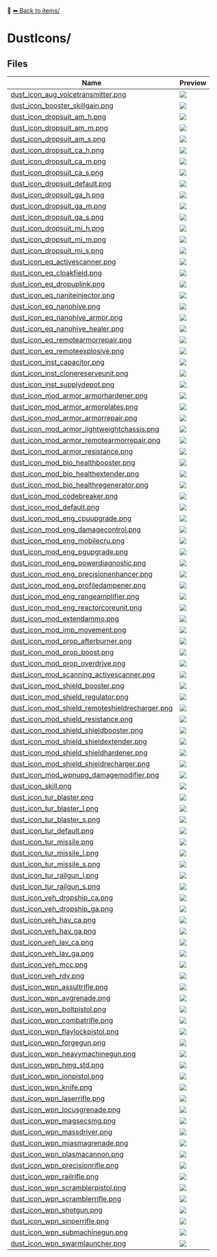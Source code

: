 📁 [⬅ Back to items/](../README.md)

# DustIcons/

## Files

| Name | Preview |
|------|---------|
| [dust_icon_aug_voicetransmitter.png](./dust_icon_aug_voicetransmitter.png) | ![](./dust_icon_aug_voicetransmitter.png) |
| [dust_icon_booster_skillgain.png](./dust_icon_booster_skillgain.png) | ![](./dust_icon_booster_skillgain.png) |
| [dust_icon_dropsuit_am_h.png](./dust_icon_dropsuit_am_h.png) | ![](./dust_icon_dropsuit_am_h.png) |
| [dust_icon_dropsuit_am_m.png](./dust_icon_dropsuit_am_m.png) | ![](./dust_icon_dropsuit_am_m.png) |
| [dust_icon_dropsuit_am_s.png](./dust_icon_dropsuit_am_s.png) | ![](./dust_icon_dropsuit_am_s.png) |
| [dust_icon_dropsuit_ca_h.png](./dust_icon_dropsuit_ca_h.png) | ![](./dust_icon_dropsuit_ca_h.png) |
| [dust_icon_dropsuit_ca_m.png](./dust_icon_dropsuit_ca_m.png) | ![](./dust_icon_dropsuit_ca_m.png) |
| [dust_icon_dropsuit_ca_s.png](./dust_icon_dropsuit_ca_s.png) | ![](./dust_icon_dropsuit_ca_s.png) |
| [dust_icon_dropsuit_default.png](./dust_icon_dropsuit_default.png) | ![](./dust_icon_dropsuit_default.png) |
| [dust_icon_dropsuit_ga_h.png](./dust_icon_dropsuit_ga_h.png) | ![](./dust_icon_dropsuit_ga_h.png) |
| [dust_icon_dropsuit_ga_m.png](./dust_icon_dropsuit_ga_m.png) | ![](./dust_icon_dropsuit_ga_m.png) |
| [dust_icon_dropsuit_ga_s.png](./dust_icon_dropsuit_ga_s.png) | ![](./dust_icon_dropsuit_ga_s.png) |
| [dust_icon_dropsuit_mi_h.png](./dust_icon_dropsuit_mi_h.png) | ![](./dust_icon_dropsuit_mi_h.png) |
| [dust_icon_dropsuit_mi_m.png](./dust_icon_dropsuit_mi_m.png) | ![](./dust_icon_dropsuit_mi_m.png) |
| [dust_icon_dropsuit_mi_s.png](./dust_icon_dropsuit_mi_s.png) | ![](./dust_icon_dropsuit_mi_s.png) |
| [dust_icon_eq_activescanner.png](./dust_icon_eq_activescanner.png) | ![](./dust_icon_eq_activescanner.png) |
| [dust_icon_eq_cloakfield.png](./dust_icon_eq_cloakfield.png) | ![](./dust_icon_eq_cloakfield.png) |
| [dust_icon_eq_dropuplink.png](./dust_icon_eq_dropuplink.png) | ![](./dust_icon_eq_dropuplink.png) |
| [dust_icon_eq_naniteinjector.png](./dust_icon_eq_naniteinjector.png) | ![](./dust_icon_eq_naniteinjector.png) |
| [dust_icon_eq_nanohive.png](./dust_icon_eq_nanohive.png) | ![](./dust_icon_eq_nanohive.png) |
| [dust_icon_eq_nanohive_armor.png](./dust_icon_eq_nanohive_armor.png) | ![](./dust_icon_eq_nanohive_armor.png) |
| [dust_icon_eq_nanohive_healer.png](./dust_icon_eq_nanohive_healer.png) | ![](./dust_icon_eq_nanohive_healer.png) |
| [dust_icon_eq_remotearmorrepair.png](./dust_icon_eq_remotearmorrepair.png) | ![](./dust_icon_eq_remotearmorrepair.png) |
| [dust_icon_eq_remoteexplosive.png](./dust_icon_eq_remoteexplosive.png) | ![](./dust_icon_eq_remoteexplosive.png) |
| [dust_icon_inst_capacitor.png](./dust_icon_inst_capacitor.png) | ![](./dust_icon_inst_capacitor.png) |
| [dust_icon_inst_clonereserveunit.png](./dust_icon_inst_clonereserveunit.png) | ![](./dust_icon_inst_clonereserveunit.png) |
| [dust_icon_inst_supplydepot.png](./dust_icon_inst_supplydepot.png) | ![](./dust_icon_inst_supplydepot.png) |
| [dust_icon_mod_armor_armorhardener.png](./dust_icon_mod_armor_armorhardener.png) | ![](./dust_icon_mod_armor_armorhardener.png) |
| [dust_icon_mod_armor_armorplates.png](./dust_icon_mod_armor_armorplates.png) | ![](./dust_icon_mod_armor_armorplates.png) |
| [dust_icon_mod_armor_armorrepair.png](./dust_icon_mod_armor_armorrepair.png) | ![](./dust_icon_mod_armor_armorrepair.png) |
| [dust_icon_mod_armor_lightweightchassis.png](./dust_icon_mod_armor_lightweightchassis.png) | ![](./dust_icon_mod_armor_lightweightchassis.png) |
| [dust_icon_mod_armor_remotearmorrepair.png](./dust_icon_mod_armor_remotearmorrepair.png) | ![](./dust_icon_mod_armor_remotearmorrepair.png) |
| [dust_icon_mod_armor_resistance.png](./dust_icon_mod_armor_resistance.png) | ![](./dust_icon_mod_armor_resistance.png) |
| [dust_icon_mod_bio_healthbooster.png](./dust_icon_mod_bio_healthbooster.png) | ![](./dust_icon_mod_bio_healthbooster.png) |
| [dust_icon_mod_bio_healthextender.png](./dust_icon_mod_bio_healthextender.png) | ![](./dust_icon_mod_bio_healthextender.png) |
| [dust_icon_mod_bio_healthregenerator.png](./dust_icon_mod_bio_healthregenerator.png) | ![](./dust_icon_mod_bio_healthregenerator.png) |
| [dust_icon_mod_codebreaker.png](./dust_icon_mod_codebreaker.png) | ![](./dust_icon_mod_codebreaker.png) |
| [dust_icon_mod_default.png](./dust_icon_mod_default.png) | ![](./dust_icon_mod_default.png) |
| [dust_icon_mod_eng_cpuupgrade.png](./dust_icon_mod_eng_cpuupgrade.png) | ![](./dust_icon_mod_eng_cpuupgrade.png) |
| [dust_icon_mod_eng_damagecontrol.png](./dust_icon_mod_eng_damagecontrol.png) | ![](./dust_icon_mod_eng_damagecontrol.png) |
| [dust_icon_mod_eng_mobilecru.png](./dust_icon_mod_eng_mobilecru.png) | ![](./dust_icon_mod_eng_mobilecru.png) |
| [dust_icon_mod_eng_pgupgrade.png](./dust_icon_mod_eng_pgupgrade.png) | ![](./dust_icon_mod_eng_pgupgrade.png) |
| [dust_icon_mod_eng_powerdiagnostic.png](./dust_icon_mod_eng_powerdiagnostic.png) | ![](./dust_icon_mod_eng_powerdiagnostic.png) |
| [dust_icon_mod_eng_precisionenhancer.png](./dust_icon_mod_eng_precisionenhancer.png) | ![](./dust_icon_mod_eng_precisionenhancer.png) |
| [dust_icon_mod_eng_profiledampener.png](./dust_icon_mod_eng_profiledampener.png) | ![](./dust_icon_mod_eng_profiledampener.png) |
| [dust_icon_mod_eng_rangeamplifier.png](./dust_icon_mod_eng_rangeamplifier.png) | ![](./dust_icon_mod_eng_rangeamplifier.png) |
| [dust_icon_mod_eng_reactorcoreunit.png](./dust_icon_mod_eng_reactorcoreunit.png) | ![](./dust_icon_mod_eng_reactorcoreunit.png) |
| [dust_icon_mod_extendammo.png](./dust_icon_mod_extendammo.png) | ![](./dust_icon_mod_extendammo.png) |
| [dust_icon_mod_imp_movement.png](./dust_icon_mod_imp_movement.png) | ![](./dust_icon_mod_imp_movement.png) |
| [dust_icon_mod_prop_afterburner.png](./dust_icon_mod_prop_afterburner.png) | ![](./dust_icon_mod_prop_afterburner.png) |
| [dust_icon_mod_prop_boost.png](./dust_icon_mod_prop_boost.png) | ![](./dust_icon_mod_prop_boost.png) |
| [dust_icon_mod_prop_overdrive.png](./dust_icon_mod_prop_overdrive.png) | ![](./dust_icon_mod_prop_overdrive.png) |
| [dust_icon_mod_scanning_activescanner.png](./dust_icon_mod_scanning_activescanner.png) | ![](./dust_icon_mod_scanning_activescanner.png) |
| [dust_icon_mod_shield_booster.png](./dust_icon_mod_shield_booster.png) | ![](./dust_icon_mod_shield_booster.png) |
| [dust_icon_mod_shield_regulator.png](./dust_icon_mod_shield_regulator.png) | ![](./dust_icon_mod_shield_regulator.png) |
| [dust_icon_mod_shield_remoteshieldrecharger.png](./dust_icon_mod_shield_remoteshieldrecharger.png) | ![](./dust_icon_mod_shield_remoteshieldrecharger.png) |
| [dust_icon_mod_shield_resistance.png](./dust_icon_mod_shield_resistance.png) | ![](./dust_icon_mod_shield_resistance.png) |
| [dust_icon_mod_shield_shieldbooster.png](./dust_icon_mod_shield_shieldbooster.png) | ![](./dust_icon_mod_shield_shieldbooster.png) |
| [dust_icon_mod_shield_shieldextender.png](./dust_icon_mod_shield_shieldextender.png) | ![](./dust_icon_mod_shield_shieldextender.png) |
| [dust_icon_mod_shield_shieldhardener.png](./dust_icon_mod_shield_shieldhardener.png) | ![](./dust_icon_mod_shield_shieldhardener.png) |
| [dust_icon_mod_shield_shieldrecharger.png](./dust_icon_mod_shield_shieldrecharger.png) | ![](./dust_icon_mod_shield_shieldrecharger.png) |
| [dust_icon_mod_wpnupg_damagemodifier.png](./dust_icon_mod_wpnupg_damagemodifier.png) | ![](./dust_icon_mod_wpnupg_damagemodifier.png) |
| [dust_icon_skill.png](./dust_icon_skill.png) | ![](./dust_icon_skill.png) |
| [dust_icon_tur_blaster.png](./dust_icon_tur_blaster.png) | ![](./dust_icon_tur_blaster.png) |
| [dust_icon_tur_blaster_l.png](./dust_icon_tur_blaster_l.png) | ![](./dust_icon_tur_blaster_l.png) |
| [dust_icon_tur_blaster_s.png](./dust_icon_tur_blaster_s.png) | ![](./dust_icon_tur_blaster_s.png) |
| [dust_icon_tur_default.png](./dust_icon_tur_default.png) | ![](./dust_icon_tur_default.png) |
| [dust_icon_tur_missile.png](./dust_icon_tur_missile.png) | ![](./dust_icon_tur_missile.png) |
| [dust_icon_tur_missile_l.png](./dust_icon_tur_missile_l.png) | ![](./dust_icon_tur_missile_l.png) |
| [dust_icon_tur_missile_s.png](./dust_icon_tur_missile_s.png) | ![](./dust_icon_tur_missile_s.png) |
| [dust_icon_tur_railgun_l.png](./dust_icon_tur_railgun_l.png) | ![](./dust_icon_tur_railgun_l.png) |
| [dust_icon_tur_railgun_s.png](./dust_icon_tur_railgun_s.png) | ![](./dust_icon_tur_railgun_s.png) |
| [dust_icon_veh_dropship_ca.png](./dust_icon_veh_dropship_ca.png) | ![](./dust_icon_veh_dropship_ca.png) |
| [dust_icon_veh_dropship_ga.png](./dust_icon_veh_dropship_ga.png) | ![](./dust_icon_veh_dropship_ga.png) |
| [dust_icon_veh_hav_ca.png](./dust_icon_veh_hav_ca.png) | ![](./dust_icon_veh_hav_ca.png) |
| [dust_icon_veh_hav_ga.png](./dust_icon_veh_hav_ga.png) | ![](./dust_icon_veh_hav_ga.png) |
| [dust_icon_veh_lav_ca.png](./dust_icon_veh_lav_ca.png) | ![](./dust_icon_veh_lav_ca.png) |
| [dust_icon_veh_lav_ga.png](./dust_icon_veh_lav_ga.png) | ![](./dust_icon_veh_lav_ga.png) |
| [dust_icon_veh_mcc.png](./dust_icon_veh_mcc.png) | ![](./dust_icon_veh_mcc.png) |
| [dust_icon_veh_rdv.png](./dust_icon_veh_rdv.png) | ![](./dust_icon_veh_rdv.png) |
| [dust_icon_wpn_assultrifle.png](./dust_icon_wpn_assultrifle.png) | ![](./dust_icon_wpn_assultrifle.png) |
| [dust_icon_wpn_avgrenade.png](./dust_icon_wpn_avgrenade.png) | ![](./dust_icon_wpn_avgrenade.png) |
| [dust_icon_wpn_boltpistol.png](./dust_icon_wpn_boltpistol.png) | ![](./dust_icon_wpn_boltpistol.png) |
| [dust_icon_wpn_combatrifle.png](./dust_icon_wpn_combatrifle.png) | ![](./dust_icon_wpn_combatrifle.png) |
| [dust_icon_wpn_flaylockpistol.png](./dust_icon_wpn_flaylockpistol.png) | ![](./dust_icon_wpn_flaylockpistol.png) |
| [dust_icon_wpn_forgegun.png](./dust_icon_wpn_forgegun.png) | ![](./dust_icon_wpn_forgegun.png) |
| [dust_icon_wpn_heavymachinegun.png](./dust_icon_wpn_heavymachinegun.png) | ![](./dust_icon_wpn_heavymachinegun.png) |
| [dust_icon_wpn_hmg_std.png](./dust_icon_wpn_hmg_std.png) | ![](./dust_icon_wpn_hmg_std.png) |
| [dust_icon_wpn_ionpistol.png](./dust_icon_wpn_ionpistol.png) | ![](./dust_icon_wpn_ionpistol.png) |
| [dust_icon_wpn_knife.png](./dust_icon_wpn_knife.png) | ![](./dust_icon_wpn_knife.png) |
| [dust_icon_wpn_laserrifle.png](./dust_icon_wpn_laserrifle.png) | ![](./dust_icon_wpn_laserrifle.png) |
| [dust_icon_wpn_locusgrenade.png](./dust_icon_wpn_locusgrenade.png) | ![](./dust_icon_wpn_locusgrenade.png) |
| [dust_icon_wpn_magsecsmg.png](./dust_icon_wpn_magsecsmg.png) | ![](./dust_icon_wpn_magsecsmg.png) |
| [dust_icon_wpn_massdriver.png](./dust_icon_wpn_massdriver.png) | ![](./dust_icon_wpn_massdriver.png) |
| [dust_icon_wpn_miasmagrenade.png](./dust_icon_wpn_miasmagrenade.png) | ![](./dust_icon_wpn_miasmagrenade.png) |
| [dust_icon_wpn_plasmacannon.png](./dust_icon_wpn_plasmacannon.png) | ![](./dust_icon_wpn_plasmacannon.png) |
| [dust_icon_wpn_precisionrifle.png](./dust_icon_wpn_precisionrifle.png) | ![](./dust_icon_wpn_precisionrifle.png) |
| [dust_icon_wpn_railrifle.png](./dust_icon_wpn_railrifle.png) | ![](./dust_icon_wpn_railrifle.png) |
| [dust_icon_wpn_scramblerpistol.png](./dust_icon_wpn_scramblerpistol.png) | ![](./dust_icon_wpn_scramblerpistol.png) |
| [dust_icon_wpn_scramblerrifle.png](./dust_icon_wpn_scramblerrifle.png) | ![](./dust_icon_wpn_scramblerrifle.png) |
| [dust_icon_wpn_shotgun.png](./dust_icon_wpn_shotgun.png) | ![](./dust_icon_wpn_shotgun.png) |
| [dust_icon_wpn_sinperrifle.png](./dust_icon_wpn_sinperrifle.png) | ![](./dust_icon_wpn_sinperrifle.png) |
| [dust_icon_wpn_submachinegun.png](./dust_icon_wpn_submachinegun.png) | ![](./dust_icon_wpn_submachinegun.png) |
| [dust_icon_wpn_swarmlauncher.png](./dust_icon_wpn_swarmlauncher.png) | ![](./dust_icon_wpn_swarmlauncher.png) |